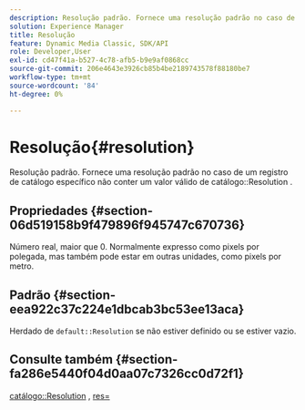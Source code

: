 ```yaml
---
description: Resolução padrão. Fornece uma resolução padrão no caso de um registro de catálogo específico não conter um valor de Resolução de catálogo válido.
solution: Experience Manager
title: Resolução
feature: Dynamic Media Classic, SDK/API
role: Developer,User
exl-id: cd47f41a-b527-4c78-afb5-b9e9af0868cc
source-git-commit: 206e4643e3926cb85b4be2189743578f88180be7
workflow-type: tm+mt
source-wordcount: '84'
ht-degree: 0%

---
```


# Resolução{#resolution}

Resolução padrão. Fornece uma resolução padrão no caso de um registro de catálogo específico não conter um valor válido de catálogo::Resolution .

## Propriedades {#section-06d519158b9f479896f945747c670736}

Número real, maior que 0. Normalmente expresso como pixels por polegada, mas também pode estar em outras unidades, como pixels por metro.

## Padrão {#section-eea922c37c224e1dbcab3bc53ee13aca}

Herdado de `default::Resolution` se não estiver definido ou se estiver vazio.

## Consulte também {#section-fa286e5440f04d0aa07c7326cc0d72f1}

[catálogo::Resolution](../../../../../ir-api/material-cat/image-rendering-api-ref/c-ir-material-catalog/c-ir-material-data-reference/r-ir-resolution-dataref.md#reference-6a2d64c2d72b438fade58a3391569da7) ,  [res=](../../../../../ir-api/http-protocol/image-rendering-api-ref/c-ir-http-protocol-ref/c-ir-http-protocol-command-reference/r-ir-res.md#reference-0ad9de8887144c83a6db97b4994f7c04)
